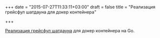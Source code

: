 +++
date = "2015-07-27T11:33:11+03:00"
draft = false
title = "Реализация грейсфул шатдауна для докер контейнера"

+++

<p><a href="http://www.bite-code.com/2015/07/22/implementing-graceful-shutdown-for-docker-containers-in-go/">Реализация грейсфул шатдауна</a> для докер контейнера на Go.</p>

